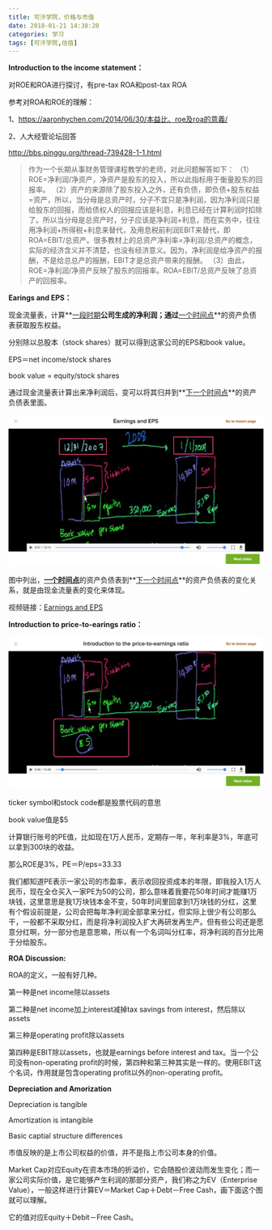 ```yaml
---
title: 可汗学院，价格与市值
date: 2018-01-21 14:38:20
categories: 学习
tags: [可汗学院,估值]
---
```


**Introduction to the income statement：**

对ROE和ROA进行探讨，有pre-tax ROA和post-tax ROA

参考对ROA和ROE的理解：

1、https://aaronhychen.com/2014/06/30/本益比、roe及roa的意義/

2、人大经管论坛回答

http://bbs.pinggu.org/thread-739428-1-1.html

> 作为一个长期从事财务管理课程教学的老师，对此问题解答如下：
> （1）ROE=净利润/净资产，净资产是股东的投入，所以此指标用于衡量股东的回报率。
> （2）资产的来源除了股东投入之外，还有负债，即负债+股东权益=资产，所以，当分母是总资产时，分子不宜只是净利润，因为净利润只是给股东的回报，而给债权人的回报应该是利息，利息已经在计算利润时扣除了。所以当分母是总资产时，分子应该是净利润+利息，而在实务中，往往用净利润+所得税+利息来替代，及用息税前利润EBIT来替代，即ROA=EBIT/总资产。很多教材上的总资产净利率=净利润/总资产的概念，实际的经济含义并不清楚，也没有经济意义。因为，净利润是给净资产的报酬，不是给总总产的报酬，EBIT才是总资产带来的报酬。
> （3）由此，ROE=净利润/净资产反映了股东的回报率。ROA=EBIT/总资产反映了总资产的回报率。



**Earings and EPS：**

现金流量表，计算**<u>一段时期</u>**公司生成的净利润；通过**<u>一个时间点</u>**的资产负债表获取股东权益。

分别除以总股本（stock shares）就可以得到这家公司的EPS和book value。

EPS＝net income/stock shares

book value = equity/stock shares

通过现金流量表计算出来净利润后，变可以将其归并到**<u>下一个时间点</u>**的资产负债表里面。

![balance sheet](khanacademy-price-and-market-cap/earings-and-eps.jpg)

图中列出，<u>**一个时间点**</u>的资产负债表到**<u>下一个时间点</u>**的资产负债表的变化关系，就是由现金流量表的变化来体现。



视频链接：[Earnings and EPS](https://www.khanacademy.org/economics-finance-domain/core-finance/stock-and-bonds/modal/v/earnings-and-eps)



 **Introduction to price-to-earings ratio：**

![book value](khanacademy-price-and-market-cap/book-value.jpg)

ticker symbol和stock code都是股票代码的意思

book value值是$5

计算银行账号的PE值，比如现在1万人民币，定期存一年，年利率是3%，年底可以拿到300块的收益。

那么ROE是3%，PE＝P/eps=33.33

我们都知道PE表示一家公司的市盈率，表示收回投资成本的年限，即我投入1万人民币，现在全仓买入一家PE为50的公司，那么意味着我要花50年时间才能赚1万块钱，这里意思是我1万块钱本金不变，50年时间里回拿到1万块钱的分红，这里有个假设前提是，公司会把每年净利润全部拿来分红，但实际上很少有公司那么干，一般都不采取分红，而是将净利润投入扩大再研发再生产。但有些公司还是愿意分红啊，分一部分也是意思嘛，所以有一个名词叫分红率，将净利润的百分比用于分给股东。



**ROA Discussion:**

ROA的定义，一般有好几种。

第一种是net income除以assets

第二种是net income加上interest减掉tax savings from interest，然后除以assets 

第三种是operating profit除以assets

第四种是EBIT除以assets，也就是earnings before interest and tax。当一个公司没有non-operating profit的时候，第四种和第三种其实是一样的。使用EBIT这个名词，作用就是包含operating profit以外的non-operating profit。

**Depreciation and Amorization**

Depreciation is tangible

Amortization is intangible



Basic captial structure differences



市值反映的是上市公司权益的价值，并不是指上市公司本身的价值。

Market Cap对应Equity在资本市场的折溢价，它会随股价波动而发生变化；而一家公司实际价值，是它能够产生利润的那部分资产，我们称之为EV（Enterprise Value），一般这样进行计算EV＝Market Cap＋Debt－Free Cash，画下面这个图就可以理解。



它的值对应Equity＋Debit－Free Cash。
